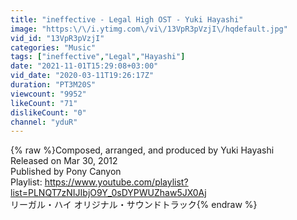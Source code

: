 ```yaml
---
title: "ineffective - Legal High OST - Yuki Hayashi"
image: "https:\/\/i.ytimg.com\/vi\/13VpR3pVzjI\/hqdefault.jpg"
vid_id: "13VpR3pVzjI"
categories: "Music"
tags: ["ineffective","Legal","Hayashi"]
date: "2021-11-01T15:29:08+03:00"
vid_date: "2020-03-11T19:26:17Z"
duration: "PT3M20S"
viewcount: "9952"
likeCount: "71"
dislikeCount: "0"
channel: "yduR"
---
```

{% raw %}Composed, arranged, and produced by Yuki Hayashi<br />Released on Mar 30, 2012<br />Published by Pony Canyon<br />Playlist: <a rel="nofollow" target="blank" href="https://www.youtube.com/playlist?list=PLNQT7zNIJIbjO9Y_0sDYPWUZhaw5JX0Aj">https://www.youtube.com/playlist?list=PLNQT7zNIJIbjO9Y_0sDYPWUZhaw5JX0Aj</a><br />リーガル・ハイ オリジナル・サウンドトラック{% endraw %}
